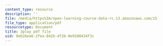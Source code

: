 ```yaml
---
content_type: resource
description: ''
file: /media/https%3A/open-learning-course-data-rc.s3.amazonaws.com/15-071-the-analytics-edge-spring-2017/9eb26ea62fea842bdf2b0e9108434f3c_SSzcvj2biAQ.pdf
file_type: application/pdf
resourcetype: Document
title: 3play pdf file
uid: 9eb26ea6-2fea-842b-df2b-0e9108434f3c
---
```

